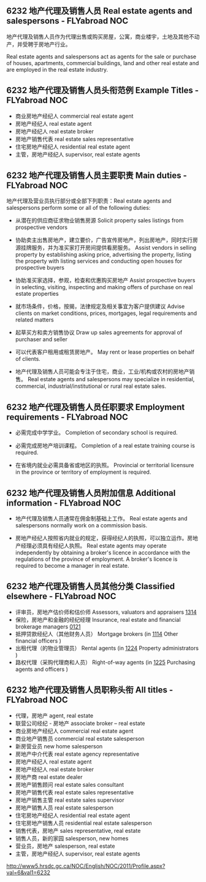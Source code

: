 ## 6232 地产代理及销售人员 Real estate agents and salespersons - FLYabroad NOC

地产代理及销售人员作为代理出售或购买房屋，公寓，商业楼宇，土地及其他不动产，并受聘于房地产行业。

Real estate agents and salespersons act as agents for the sale or purchase of houses, apartments, commercial buildings, land and other real estate and are employed in the real estate industry.

## 6232 地产代理及销售人员头衔范例 Example Titles - FLYabroad NOC

* 商业房地产经纪人 commercial real estate agent
* 房地产经纪人 real estate agent
* 房地产经纪人 real estate broker
* 房地产销售代表 real estate sales representative
* 住宅房地产经纪人 residential real estate agent
* 主管，房地产经纪人 supervisor, real estate agents

## 6232 地产代理及销售人员主要职责 Main duties - FLYabroad NOC

地产代理及营业员执行部分或全部下列职责：Real estate agents and salespersons perform some or all of the following duties:

* 从潜在的供应商征求物业销售房源
Solicit property sales listings from prospective vendors

* 协助卖主出售房地产，建立要价，广告宣传房地产，列出房地产，同时实行房源挂牌服务，并为准买家打开房间提供看房服务。
Assist vendors in selling property by establishing asking price, advertising the property, listing the property with listing services and conducting open houses for prospective buyers

* 协助准买家选择，参观，检查和优惠购买房地产
Assist prospective buyers in selecting, visiting, inspecting and making offers of purchase on real estate properties

* 就市场条件，价格，按揭，法律规定及相关事宜为客户提供建议
Advise clients on market conditions, prices, mortgages, legal requirements and related matters

* 起草买方和卖方销售协议
Draw up sales agreements for approval of purchaser and seller

* 可以代表客户租用或租赁房地产。
May rent or lease properties on behalf of clients.

* 地产代理及销售人员可能会专注于住宅，商业，工业/机构或农村的房地产销售。
Real estate agents and salespersons may specialize in residential, commercial, industrial/institutional or rural real estate sales.

## 6232 地产代理及销售人员任职要求 Employment requirements - FLYabroad NOC

* 必需完成中学学业。
Completion of secondary school is required.

* 必需完成房地产培训课程。
Completion of a real estate training course is required.

* 在省境内就业必需具备省或地区的执照。
Provincial or territorial licensure in the province or territory of employment is required.

## 6232 地产代理及销售人员附加信息 Additional information - FLYabroad NOC

* 地产代理及销售人员通常在佣金制基础上工作。
Real estate agents and salespersons normally work on a commission basis.

* 房地产经纪人按照省内就业的规定，获得经纪人的执照，可以独立运作。房地产经理必须具有经纪人执照。
Real estate agents may operate independently by obtaining a broker's licence in accordance with the regulations of the province of employment. A broker's licence is required to become a manager in real estate.

## 6232 地产代理及销售人员其他分类 Classified elsewhere - FLYabroad NOC

* 评审员，房地产估价师和估价师 Assessors, valuators and appraisers [1314](1314)
* 保险，房地产和金融的经纪经理 Insurance, real estate and financial brokerage managers [0121](0121)
* 抵押贷款经纪人（其他财务人员） Mortgage brokers (in [1114](1114) Other financial officers )
* 出租代理（的物业管理员） Rental agents (in [1224](1224) Property administrators )
* 路权代理（采购代理商和人员） Right-of-way agents (in [1225](1225) Purchasing agents and officers )

## 6232 地产代理及销售人员职称头衔 All titles - FLYabroad NOC

* 代理，房地产 agent, real estate
* 联营公司经纪 - 房地产 associate broker – real estate
* 商业房地产经纪人 commercial real estate agent
* 商业地产销售员 commercial real estate salesperson
* 新房营业员 new home salesperson
* 房地产中介代表 real estate agency representative
* 房地产经纪人 real estate agent
* 房地产经纪人 real estate broker
* 房地产商 real estate dealer
* 房地产销售顾问 real estate sales consultant
* 房地产销售代表 real estate sales representative
* 房地产销售主管 real estate sales supervisor
* 房地产销售人员 real estate salesperson
* 住宅房地产经纪人 residential real estate agent
* 住宅房地产销售人员 residential real estate salesperson
* 销售代表，房地产 sales representative, real estate
* 销售人员，新的家园 salesperson, new homes
* 营业员，房地产 salesperson, real estate
* 主管，房地产经纪人 supervisor, real estate agents

http://www5.hrsdc.gc.ca/NOC/English/NOC/2011/Profile.aspx?val=6&val1=6232